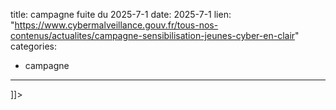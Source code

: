  
title: campagne fuite du 2025-7-1
date: 2025-7-1
lien: "https://www.cybermalveillance.gouv.fr/tous-nos-contenus/actualites/campagne-sensibilisation-jeunes-cyber-en-clair"
categories:
  - campagne
---

]]>

